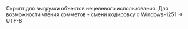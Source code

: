 Скрипт для выгрузки объектов нецелевого использования.
Для возможности чтения комметов - смени кодировку с Windows-1251 -> UTF-8
